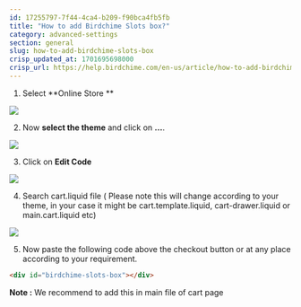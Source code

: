 ```yaml
---
id: 17255797-7f44-4ca4-b209-f90bca4fb5fb
title: "How to add Birdchime Slots box?"
category: advanced-settings
section: general
slug: how-to-add-birdchime-slots-box
crisp_updated_at: 1701695698000
crisp_url: https://help.birdchime.com/en-us/article/how-to-add-birdchime-slots-box-s7gd76/
---
```


1. Select **Online Store **

![](https://storage.crisp.chat/users/helpdesk/website/ca826b447482b000/screenshot-2023-08-22-at-90522_jrki48.png)

2. Now **select the theme** and click on  **...**.

![](https://storage.crisp.chat/users/helpdesk/website/ca826b447482b000/screenshot-2023-08-22-at-10372_2t9wl7.png)

3. Click on **Edit Code**

![](https://storage.crisp.chat/users/helpdesk/website/ca826b447482b000/screenshot-2023-08-22-at-10454_5hw0nl.png)

4. Search cart.liquid file ( Please note this will change according to your theme, in your case it might be cart.template.liquid, cart-drawer.liquid or main.cart.liquid etc)

![](https://storage.crisp.chat/users/helpdesk/website/ca826b447482b000/screenshot-2023-08-22-at-10501_vshnu7.png)

5.  Now paste the following code above the checkout button or at any place according to your requirement.
```html
<div id="birdchime-slots-box"></div>
```

**Note :** We recommend to add this in main file of cart page
